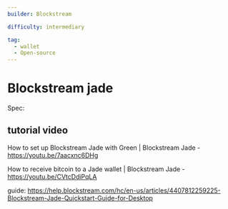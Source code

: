```yaml
---
builder: Blockstream

difficulty: intermediary

tag:
  - wallet
  - Open-source
---
```


# Blockstream jade

Spec:

## tutorial video

How to set up Blockstream Jade with Green | Blockstream Jade - https://youtu.be/7aacxnc6DHg

How to receive bitcoin to a Jade wallet | Blockstream Jade - https://youtu.be/CVtcDdiPqLA

guide: https://help.blockstream.com/hc/en-us/articles/4407812259225-Blockstream-Jade-Quickstart-Guide-for-Desktop

